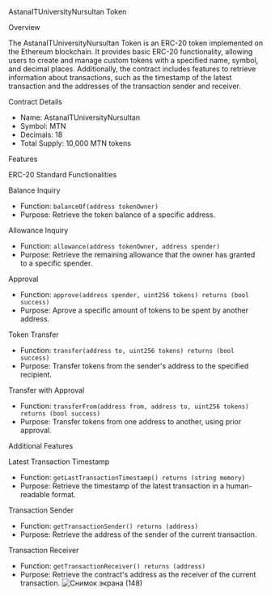 AstanaITUniversityNursultan Token

Overview

The AstanaITUniversityNursultan Token is an ERC-20 token implemented on the Ethereum blockchain. It provides basic ERC-20 functionality, allowing users to create and manage custom tokens with a specified name, symbol, and decimal places. Additionally, the contract includes features to retrieve information about transactions, such as the timestamp of the latest transaction and the addresses of the transaction sender and receiver.

Contract Details

- Name: AstanaITUniversityNursultan
- Symbol: MTN
- Decimals: 18
- Total Supply: 10,000 MTN tokens

Features

ERC-20 Standard Functionalities

Balance Inquiry

- Function: `balanceOf(address tokenOwner)`
- Purpose: Retrieve the token balance of a specific address.

 Allowance Inquiry

- Function: `allowance(address tokenOwner, address spender)`
- Purpose: Retrieve the remaining allowance that the owner has granted to a specific spender.

Approval

- Function: `approve(address spender, uint256 tokens) returns (bool success)`
- Purpose: Aprove a specific amount of tokens to be spent by another address.

Token Transfer

- Function: `transfer(address to, uint256 tokens) returns (bool success)`
- Purpose: Transfer tokens from the sender's address to the specified recipient.

Transfer with Approval

- Function: `transferFrom(address from, address to, uint256 tokens) returns (bool success)`
- Purpose: Transfer tokens from one address to another, using prior approval.

 Additional Features

Latest Transaction Timestamp

- Function: `getLastTransactionTimestamp() returns (string memory)`
- Purpose: Retrieve the timestamp of the latest transaction in a human-readable format.

Transaction Sender

- Function: `getTransactionSender() returns (address)`
- Purpose: Retrieve the address of the sender of the current transaction.

Transaction Receiver

- Function: `getTransactionReceiver() returns (address)`
- Purpose: Retrieve the contract's address as the receiver of the current transaction.
![Снимок экрана (148)](https://github.com/Moldakhmetov21/AstanaITUniversityNursultan/assets/156776337/c84e748e-fcf3-4a5d-a364-8f5554d66d94)

